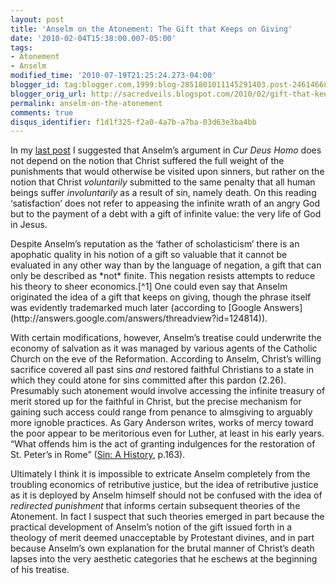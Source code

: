 ```yaml
---
layout: post
title: 'Anselm on the Atonement: The Gift that Keeps on Giving'
date: '2010-02-04T15:38:00.007-05:00'
tags:
- Atonement
- Anselm
modified_time: '2010-07-19T21:25:24.273-04:00'
blogger_id: tag:blogger.com,1999:blog-2851801011145291403.post-2461466850134002069
blogger_orig_url: http://sacredveils.blogspot.com/2010/02/gift-that-keeps-on-giving-anselm-on.html
permalink: anselm-on-the-atonement
comments: true
disqus_identifier: f1d1f325-f2a0-4a7b-a7ba-03d63e3ba4bb
---
```


In my [last post](/sin-debt-and-the-economy-of-salvation) I suggested that Anselm’s argument in *Cur Deus Homo* does not depend on the notion that Christ suffered the full weight of the punishments that would otherwise be visited upon sinners, but rather on the notion that Christ *voluntarily* submitted to the same penalty that all human beings suffer *involuntarily* as a result of sin, namely death. On this reading ‘satisfaction’ does not refer to appeasing the infinite wrath of an angry God but to the payment of a debt with a gift of infinite value: the very life of God in Jesus.

<!--excerpt.start-->Despite Anselm’s reputation as the ‘father of scholasticism’ there is an apophatic quality in his notion of a gift so valuable that it cannot be evaluated in any other way than by the language of negation, a gift that can only be described as *not* finite.<!--excerpt.end--> This negation resists attempts to reduce his theory to sheer economics.[^1] One could even say that Anselm originated the idea of a gift that keeps on giving, though the phrase itself was evidently trademarked much later (according to [Google Answers](http://answers.google.com/answers/threadview?id=124814)).

With certain modifications, however, Anselm’s treatise could underwrite the economy of salvation as it was managed by various agents of the Catholic Church on the eve of the Reformation. According to Anselm, Christ’s willing sacrifice covered all past sins *and* restored faithful Christians to a state in which they could atone for sins committed after this pardon (2.26). Presumably such atonement would involve accessing the infinite treasury of merit stored up for the faithful in Christ, but the precise mechanism for gaining such access could range from penance to almsgiving to arguably more ignoble practices. As Gary Anderson writes, works of mercy toward the poor appear to be meritorious even for Luther, at least in his early years. “What offends him is the act of granting indulgences for the restoration of St. Peter’s in Rome” ([Sin: A History](http://www.amazon.com/Sin-History-Gary-Anderson/dp/0300149891?ie=UTF8&tag=sacrveil-20&link_code=btl&camp=213689&creative=392969), p.163).

Ultimately I think it is impossible to extricate Anselm completely from the troubling economics of retributive justice, but the idea of retributive justice as it is deployed by Anselm himself should not be confused with the idea of *redirected punishment* that informs certain subsequent theories of the Atonement. In fact I suspect that such theories emerged in part because the practical development of Anselm’s notion of the gift issued forth in a theology of merit deemed unacceptable by Protestant divines, and in part because Anselm’s own explanation for the brutal manner of Christ’s death lapses into the very aesthetic categories that he eschews at the beginning of his treatise.

[^1]: Anselm does imply at two points that sin against an infinite God is itself infinite. That he is speaking hyperbolically is suggested by the qualification that satisfaction for human sin requires a payment greater than all the universe *besides* God (2.6). The debt for sin thus far exceeds what human beings are capable of paying but falls short of infinity. It is this infinite distance between what is owed and what Christ actually pays in recompense that appears to drive Anselm’s theology of the gift.